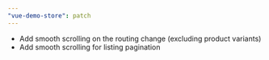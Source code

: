 ```yaml
---
"vue-demo-store": patch
---
```


- Add smooth scrolling on the routing change (excluding product variants)
- Add smooth scrolling for listing pagination
